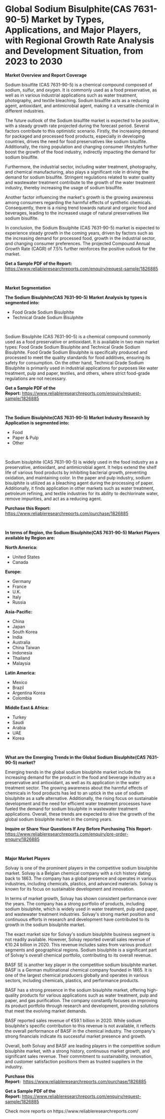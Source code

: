 <p><h1>Global Sodium Bisulphite(CAS 7631-90-5) Market by Types, Applications, and Major Players, with Regional Growth Rate Analysis and Development Situation, from 2023 to 2030</h1></p><p><strong>Market Overview and Report Coverage</strong></p>
<p><p>Sodium bisulfite (CAS 7631-90-5) is a chemical compound composed of sodium, sulfur, and oxygen. It is commonly used as a food preservative, as well as in various industrial applications such as water treatment, photography, and textile bleaching. Sodium bisulfite acts as a reducing agent, antioxidant, and antimicrobial agent, making it a versatile chemical in different industries.</p><p>The future outlook of the Sodium bisulfite market is expected to be positive, with a steady growth rate projected during the forecast period. Several factors contribute to this optimistic scenario. Firstly, the increasing demand for packaged and processed food products, especially in developing countries, drives the need for food preservatives like sodium bisulfite. Additionally, the rising population and changing consumer lifestyles further boost the growth of the food industry, indirectly impacting the demand for sodium bisulfite.</p><p>Furthermore, the industrial sector, including water treatment, photography, and chemical manufacturing, also plays a significant role in driving the demand for sodium bisulfite. Stringent regulations related to water quality and wastewater treatment contribute to the growth of the water treatment industry, thereby increasing the usage of sodium bisulfite.</p><p>Another factor influencing the market's growth is the growing awareness among consumers regarding the harmful effects of synthetic chemicals. Consequently, there is a rising trend towards natural and organic food and beverages, leading to the increased usage of natural preservatives like sodium bisulfite.</p><p>In conclusion, the Sodium Bisulphite (CAS 7631-90-5) market is expected to experience steady growth in the coming years, driven by factors such as the increasing demand for processed food, growth in the industrial sector, and changing consumer preferences. The projected Compound Annual Growth Rate (CAGR) of 7.5% further reinforces the positive outlook for the market.</p></p>
<p><strong>Get a Sample PDF of the Report:</strong> <a href="https://www.reliableresearchreports.com/enquiry/request-sample/1826885">https://www.reliableresearchreports.com/enquiry/request-sample/1826885</a></p>
<p>&nbsp;</p>
<p><strong>Market Segmentation</strong></p>
<p><strong>The Sodium Bisulphite(CAS 7631-90-5) Market Analysis by types is segmented into:</strong></p>
<p><ul><li>Food Grade Sodium Bisulphite</li><li>Technical Grade Sodium Bisulphite</li></ul></p>
<p>&nbsp;</p>
<p><p>Sodium Bisulphite (CAS 7631-90-5) is a chemical compound commonly used as a food preservative or antioxidant. It is available in two main market types: Food Grade Sodium Bisulphite and Technical Grade Sodium Bisulphite. Food Grade Sodium Bisulphite is specifically produced and processed to meet the quality standards for food additives, ensuring its safety for consumption. On the other hand, Technical Grade Sodium Bisulphite is primarily used in industrial applications for purposes like water treatment, pulp and paper, textiles, and others, where strict food-grade regulations are not necessary.</p></p>
<p><strong>Get a Sample PDF of the Report:</strong>&nbsp;<a href="https://www.reliableresearchreports.com/enquiry/request-sample/1826885">https://www.reliableresearchreports.com/enquiry/request-sample/1826885</a></p>
<p>&nbsp;</p>
<p><strong>The Sodium Bisulphite(CAS 7631-90-5) Market Industry Research by Application is segmented into:</strong></p>
<p><ul><li>Food</li><li>Paper & Pulp</li><li>Other</li></ul></p>
<p>&nbsp;</p>
<p><p>Sodium bisulphite (CAS 7631-90-5) is widely used in the food industry as a preservative, antioxidant, and antimicrobial agent. It helps extend the shelf life of various food products by inhibiting bacterial growth, preventing oxidation, and maintaining color. In the paper and pulp industry, sodium bisulphite is utilized as a bleaching agent during the processing of paper. Additionally, it finds application in other markets such as water treatment, petroleum refining, and textile industries for its ability to dechlorinate water, remove impurities, and act as a reducing agent.</p></p>
<p><strong>Purchase this Report:</strong>&nbsp; <a href="https://www.reliableresearchreports.com/purchase/1826885">https://www.reliableresearchreports.com/purchase/1826885</a></p>
<p>&nbsp;</p>
<p><strong>In terms of Region, the Sodium Bisulphite(CAS 7631-90-5) Market Players available by Region are:</strong></p>
<p>
    <p> <strong> North America: </strong>
        <ul>
            <li>United States</li>
            <li>Canada</li>
        </ul>
        </p> 
    <p> <strong> Europe: </strong>
        <ul>
            <li>Germany</li>
            <li>France</li>
            <li>U.K.</li>
            <li>Italy</li>
            <li>Russia</li>
        </ul>
        </p> 
    <p> <strong> Asia-Pacific: </strong>
        <ul>
            <li>China</li>
            <li>Japan</li>
            <li>South Korea</li>
            <li>India</li>
            <li>Australia</li>
            <li>China Taiwan</li>
            <li>Indonesia</li>
            <li>Thailand</li>
            <li>Malaysia</li>
        </ul>
        </p> 
    <p> <strong> Latin America: </strong>
        <ul>
            <li>Mexico</li>
            <li>Brazil</li>
            <li>Argentina Korea</li>
            <li>Colombia</li>
        </ul>
        </p> 
    <p> <strong> Middle East & Africa: </strong>
        <ul>
            <li>Turkey</li>
            <li>Saudi</li>
            <li>Arabia</li>
            <li>UAE</li>
            <li>Korea</li>
        </ul>
    </p>
    </p>
<p>&nbsp;</p>
<p><strong>What are the Emerging Trends in the Global Sodium Bisulphite(CAS 7631-90-5) market?</strong></p>
<p><p>Emerging trends in the global sodium bisulphite market include the increasing demand for the product in the food and beverage industry as a preservative and antioxidant, as well as its application in the water treatment sector. The growing awareness about the harmful effects of chemicals in food products has led to an uptick in the use of sodium bisulphite as a safe alternative. Additionally, the rising focus on sustainable development and the need for efficient water treatment processes have fueled the demand for sodium bisulphite in wastewater treatment applications. Overall, these trends are expected to drive the growth of the global sodium bisulphite market in the coming years.</p></p>
<p><strong>Inquire or Share Your Questions If Any Before Purchasing This Report</strong>- <a href="https://www.reliableresearchreports.com/enquiry/pre-order-enquiry/1826885">https://www.reliableresearchreports.com/enquiry/pre-order-enquiry/1826885</a></p>
<p>&nbsp;</p>
<p><strong>Major Market Players</strong></p>
<p><p>Solvay is one of the prominent players in the competitive sodium bisulphite market. Solvay is a Belgian chemical company with a rich history dating back to 1863. The company has a global presence and operates in various industries, including chemicals, plastics, and advanced materials. Solvay is known for its focus on sustainable development and innovation.</p><p>In terms of market growth, Solvay has shown consistent performance over the years. The company has a strong portfolio of products, including sodium bisulphite, which is widely used in water treatment, pulp and paper, and wastewater treatment industries. Solvay's strong market position and continuous efforts in research and development have contributed to its growth in the sodium bisulphite market.</p><p>The exact market size for Solvay's sodium bisulphite business segment is not readily available. However, Solvay reported overall sales revenue of €10.24 billion in 2020. This revenue includes sales from various product segments and geographical regions. Sodium bisulphite is a significant part of Solvay's overall chemical portfolio, contributing to its overall revenue.</p><p>BASF SE is another key player in the competitive sodium bisulphite market. BASF is a German multinational chemical company founded in 1865. It is one of the largest chemical producers globally and operates in various sectors, including chemicals, plastics, and performance products.</p><p>BASF has a strong presence in the sodium bisulphite market, offering high-quality products for various applications such as water treatment, pulp and paper, and gas purification. The company constantly focuses on improving its product portfolio through research and development, providing solutions that meet the evolving market demands.</p><p>BASF reported sales revenue of €59.1 billion in 2020. While sodium bisulphite's specific contribution to this revenue is not available, it reflects the overall performance of BASF in the chemical industry. The company's strong financials indicate its successful market presence and growth.</p><p>Overall, both Solvay and BASF are leading players in the competitive sodium bisulphite market, with a strong history, continuous market growth, and significant sales revenue. Their commitment to sustainability, innovation, and customer satisfaction positions them as trusted suppliers in the industry.</p></p>
<p><strong>Purchase this Report:</strong>&nbsp;&nbsp;<a href="https://www.reliableresearchreports.com/purchase/1826885">https://www.reliableresearchreports.com/purchase/1826885</a></p>
<p></p>
<p><strong>Get a Sample PDF of the Report:</strong>&nbsp;<a href="https://www.reliableresearchreports.com/enquiry/request-sample/1826885">https://www.reliableresearchreports.com/enquiry/request-sample/1826885</a></p>
<p>Check more reports on https://www.reliableresearchreports.com/</p>